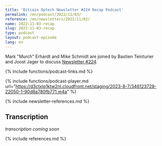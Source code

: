 ```yaml
---
title: 'Bitcoin Optech Newsletter #224 Recap Podcast'
permalink: /en/podcast/2022/11/03/
reference: /en/newsletters/2022/11/02/
name: 2022-11-03-recap
slug: 2022-11-03-recap
type: podcast
layout: podcast-episode
lang: en
---
```

Mark "Murch" Erhardt and Mike Schmidt are joined by Bastien Teinturier and Joost Jager to discuss [Newsletter #224]({{page.reference}}).

{% include functions/podcast-links.md %}

{% include functions/podcast-player.md url="https://d3ctxlq1ktw2nl.cloudfront.net/staging/2023-8-7/346123728-22050-1-90d8a780fb771.m4a" %}

{% include newsletter-references.md %}

## Transcription

_transcription coming soon_

{% include references.md %}
